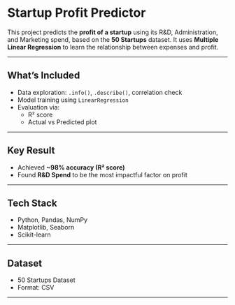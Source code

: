 # Startup Profit Predictor

This project predicts the **profit of a startup** using its R&D, Administration, and Marketing spend, based on the **50 Startups** dataset. It uses **Multiple Linear Regression** to learn the relationship between expenses and profit.

---

## What’s Included

- Data exploration: `.info()`, `.describe()`, correlation check
- Model training using `LinearRegression`
- Evaluation via:
  - R² score
  - Actual vs Predicted plot

---

## Key Result

- Achieved **~98% accuracy (R² score)**
- Found **R&D Spend** to be the most impactful factor on profit

---

## Tech Stack

- Python, Pandas, NumPy  
- Matplotlib, Seaborn  
- Scikit-learn  

---

## Dataset

- 50 Startups Dataset  
- Format: CSV  

---

